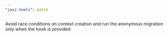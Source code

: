 ```yaml
---
"jazz-tools": patch
---
```


Avoid race conditions on context creation and run the anonymous migration only when the hook is provided

